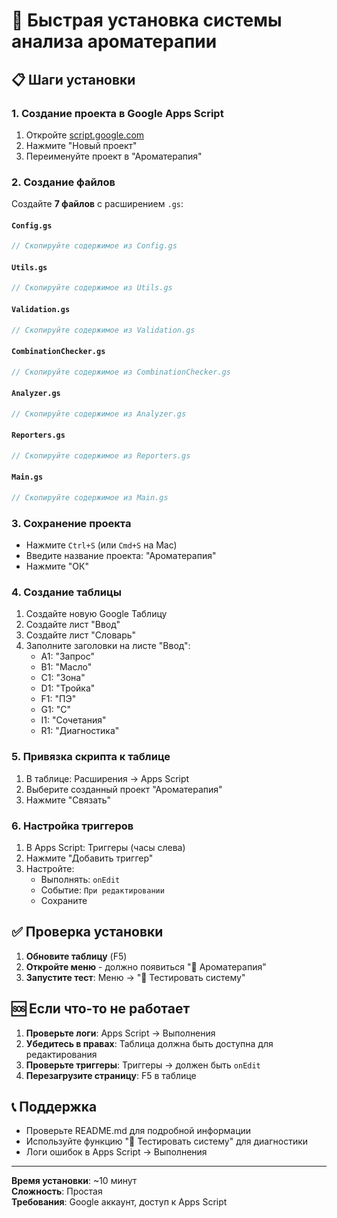 # 🚀 Быстрая установка системы анализа ароматерапии

## 📋 Шаги установки

### 1. Создание проекта в Google Apps Script
1. Откройте [script.google.com](https://script.google.com)
2. Нажмите "Новый проект"
3. Переименуйте проект в "Ароматерапия"

### 2. Создание файлов
Создайте **7 файлов** с расширением `.gs`:

#### `Config.gs`
```javascript
// Скопируйте содержимое из Config.gs
```

#### `Utils.gs`
```javascript
// Скопируйте содержимое из Utils.gs
```

#### `Validation.gs`
```javascript
// Скопируйте содержимое из Validation.gs
```

#### `CombinationChecker.gs`
```javascript
// Скопируйте содержимое из CombinationChecker.gs
```

#### `Analyzer.gs`
```javascript
// Скопируйте содержимое из Analyzer.gs
```

#### `Reporters.gs`
```javascript
// Скопируйте содержимое из Reporters.gs
```

#### `Main.gs`
```javascript
// Скопируйте содержимое из Main.gs
```

### 3. Сохранение проекта
- Нажмите `Ctrl+S` (или `Cmd+S` на Mac)
- Введите название проекта: "Ароматерапия"
- Нажмите "ОК"

### 4. Создание таблицы
1. Создайте новую Google Таблицу
2. Создайте лист "Ввод"
3. Создайте лист "Словарь"
4. Заполните заголовки на листе "Ввод":
   - A1: "Запрос"
   - B1: "Масло" 
   - C1: "Зона"
   - D1: "Тройка"
   - F1: "ПЭ"
   - G1: "С"
   - I1: "Сочетания"
   - R1: "Диагностика"

### 5. Привязка скрипта к таблице
1. В таблице: Расширения → Apps Script
2. Выберите созданный проект "Ароматерапия"
3. Нажмите "Связать"

### 6. Настройка триггеров
1. В Apps Script: Триггеры (часы слева)
2. Нажмите "Добавить триггер"
3. Настройте:
   - Выполнять: `onEdit`
   - Событие: `При редактировании`
   - Сохраните

## ✅ Проверка установки

1. **Обновите таблицу** (F5)
2. **Откройте меню** - должно появиться "🌿 Ароматерапия"
3. **Запустите тест**: Меню → "🧪 Тестировать систему"

## 🆘 Если что-то не работает

1. **Проверьте логи**: Apps Script → Выполнения
2. **Убедитесь в правах**: Таблица должна быть доступна для редактирования
3. **Проверьте триггеры**: Триггеры → должен быть `onEdit`
4. **Перезагрузите страницу**: F5 в таблице

## 📞 Поддержка

- Проверьте README.md для подробной информации
- Используйте функцию "🧪 Тестировать систему" для диагностики
- Логи ошибок в Apps Script → Выполнения

---

**Время установки**: ~10 минут  
**Сложность**: Простая  
**Требования**: Google аккаунт, доступ к Apps Script

